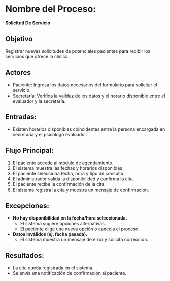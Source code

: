 # Nombre del Proceso: 

**Solicitud De Servicio**

## Objetivo
Registrar nuevas solicitudes de potenciales pacientes para recibir los servicios que ofrece la clínica.

## Actores
- Paciente: Ingresa los datos necesarios del formulario para solicitar el servicio.
- Secretaría: Verifica la validez de los datos y el horario disponible entre el evaluador y la secretaría.

## Entradas:
- Existen horarios disponibles coincidentes entre la persona encargada en secretaria y el psicólogo evaluador.

## Flujo Principal:
1.	El paciente accede al módulo de agendamiento.
2.	El sistema muestra las fechas y horarios disponibles.
3.	El paciente selecciona fecha, hora y tipo de consulta.
4.	El administrador valida la disponibilidad y confirma la cita.
5.	El paciente recibe la confirmación de la cita.
6.	El sistema registra la cita y muestra un mensaje de confirmación.
## Excepciones:
- **No hay disponibilidad en la fecha/hora seleccionada.**
    - El sistema sugiere opciones alternativas.
    - El paciente elige una nueva opción o cancela el proceso.
- **Datos inválidos (ej. fecha pasada).** 
    - El sistema muestra un mensaje de error y solicita corrección.
## Resultados:
- La cita queda registrada en el sistema.
- Se envía una notificación de confirmación al paciente.
